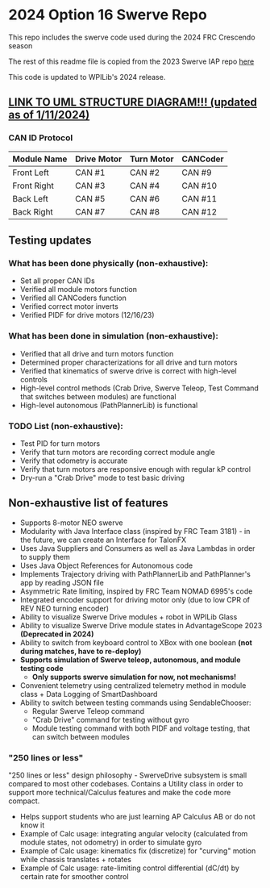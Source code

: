 # 2024 Option 16 Swerve Repo
This repo includes the swerve code used during the 2024 FRC Crescendo season

The rest of this readme file is copied from the 2023 Swerve IAP repo [here](https://github.com/frc-team-3341/2023-IAP-Swerve/blob/main/README.md)

This code is updated to WPILib's 2024 release.

## [LINK TO UML STRUCTURE DIAGRAM!!! (updated as of 1/11/2024)](https://github.com/frc-team-3341/2023-IAP-Swerve/blob/main/2024-Competition-Swerve/SwerveUMLDiagram_structure.png)

### CAN ID Protocol
| Module Name  | Drive Motor | Turn Motor | CANCoder |
| ------------- | ------------- | ------------- | ------------- |
| Front Left  | CAN #1  | CAN #2  | CAN #9  |
| Front Right  | CAN #3  | CAN #4  | CAN #10  |
| Back Left  | CAN #5  | CAN #6  | CAN #11  |
| Back Right  | CAN #7  | CAN #8  | CAN #12  |

## Testing updates
### What has been done physically (non-exhaustive):
- Set all proper CAN IDs
- Verified all module motors function
- Verified all CANCoders function
- Verified correct motor inverts
- Verified PIDF for drive motors (12/16/23)
### What has been done in simulation (non-exhaustive):
- Verified that all drive and turn motors function
- Determined proper characterizations for all drive and turn motors
- Verified that kinematics of swerve drive is correct with high-level controls
- High-level control methods (Crab Drive, Swerve Teleop, Test Command that switches between modules) are functional
- High-level autonomous (PathPlannerLib) is functional
### TODO List (non-exhaustive):
- Test PID for turn motors
- Verify that turn motors are recording correct module angle
- Verify that odometry is accurate
- Verify that turn motors are responsive enough with regular kP control
- Dry-run a "Crab Drive" mode to test basic driving

## Non-exhaustive list of features
- Supports 8-motor NEO swerve
- Modularity with Java Interface class (inspired by FRC Team 3181) - in the future, we can create an Interface for TalonFX
- Uses Java Suppliers and Consumers as well as Java Lambdas in order to supply them
- Uses Java Object References for Autonomous code
- Implements Trajectory driving with PathPlannerLib and PathPlanner's app by reading JSON file
- Asymmetric Rate limiting, inspired by FRC Team NOMAD 6995's code
- Integrated encoder support for driving motor only (due to low CPR of REV NEO turning encoder)
- Ability to visualize Swerve Drive modules + robot in WPILib Glass
- Ability to visualize Swerve Drive module states in AdvantageScope 2023 **(Deprecated in 2024)**
- Ability to switch from keyboard control to XBox with one boolean **(not during matches, have to re-deploy)**
- **Supports simulation of Swerve teleop, autonomous, and module testing code**
  - **Only supports swerve simulation for now, not mechanisms!**
- Convenient telemetry using centralized telemetry method in module class + Data Logging of SmartDashboard
- Ability to switch between testing commands using SendableChooser:
  - Regular Swerve Teleop command
  - "Crab Drive" command for testing without gyro
  - Module testing command with both PIDF and voltage testing, that can switch between modules

### "250 lines or less" 
"250 lines or less" design philosophy - SwerveDrive subsystem is small compared to most other codebases. 
Contains a Utility class in order to support more technical/Calculus features and make the code more compact.
- Helps support students who are just learning AP Calculus AB or do not know it
- Example of Calc usage: integrating angular velocity (calculated from module states, not odometry) in order to simulate gyro
- Example of Calc usage: kinematics fix (discretize) for "curving" motion while chassis translates + rotates
- Example of Calc usage: rate-limiting control differential (dC/dt) by certain rate for smoother control